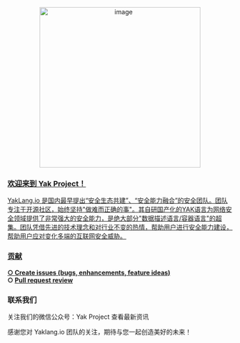 <p align="center">
  <a href="https://yaklang.io/"><img width="360" alt="image" src="https://github.com/yaklang/.github/assets/41887745/eede16c6-8e4f-4140-ba21-791eb4ebaa4f">
<p align="center">

### 欢迎来到 Yak Project！

YakLang.io 是国内最早提出“安全生态共建”、“安全能力融合”的安全团队。团队专注于开源社区，始终坚持"做难而正确的事"。其自研国产化的YAK语言为网络安全领域提供了非常强大的安全能力，是绝大部分"数据描述语言/容器语言"的超集。团队凭借先进的技术理念和对行业不变的热情，帮助用户进行安全能力建设，帮助用户应对变化多端的互联网安全威胁。

### 贡献

<b> ○ [Create issues (bugs, enhancements, feature ideas)](https://github.com/issues?q=is%3Aopen+is%3Aissue+user%3Ayaklang+is%3Apublic+)
<br> ○ [Pull request review](https://github.com/pulls?q=is%3Aopen+is%3Apr+user%3Ayaklang+is%3Apublic+)</b>

### 联系我们

关注我们的微信公众号：Yak Project 查看最新资讯

感谢您对 Yaklang.io 团队的关注，期待与您一起创造美好的未来！
